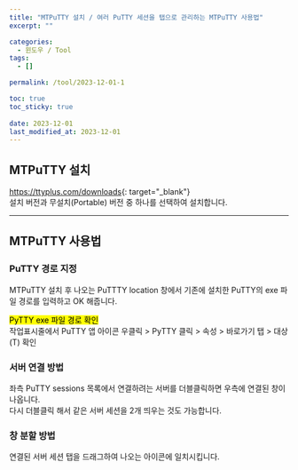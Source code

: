 ```yaml
---
title: "MTPuTTY 설치 / 여러 PuTTY 세션을 탭으로 관리하는 MTPuTTY 사용법"
excerpt: ""

categories:
  - 윈도우 / Tool
tags:
  - []

permalink: /tool/2023-12-01-1

toc: true
toc_sticky: true
 
date: 2023-12-01
last_modified_at: 2023-12-01
---
```


## MTPuTTY 설치

<https://ttyplus.com/downloads>{: target="_blank"}  
설치 버전과 무설치(Portable) 버전 중 하나를 선택하여 설치합니다.

---

## MTPuTTY 사용법

### PuTTY 경로 지정
MTPuTTY 설치 후 나오는 PuTTTY location 창에서 기존에 설치한 PuTTY의 exe 파일 경로를 입력하고 OK 해줍니다.

<mark>PyTTY exe 파일 경로 확인</mark>  
작업표시줄에서 PuTTY 앱 아이콘 우클릭 > PyTTY 클릭 > 속성 > 바로가기 탭 > 대상(T) 확인

### 서버 연결 방법
좌측 PuTTY sessions 목록에서 연결하려는 서버를 더블클릭하면 우측에 연결된 창이 나옵니다.  
다시 더블클릭 해서 같은 서버 세션을 2개 띄우는 것도 가능합니다.

### 창 분할 방법
연결된 서버 세션 탭을 드래그하여 나오는 아이콘에 일치시킵니다.